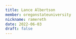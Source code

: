 ```yaml
---
title: Lance Albertson
member: oregonstateuniversity
nickname: ramereth
date: 2022-06-03
draft: false
---
```


